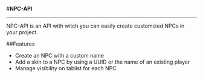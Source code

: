 #**NPC-API**
___

NPC-API is an API with witch you can easily create customized NPCs in your project.

##Features
* Create an NPC with a custom name
* Add a skin to a NPC by using a UUID or the name of an existing player
* Manage visibility on tablist for each NPC

